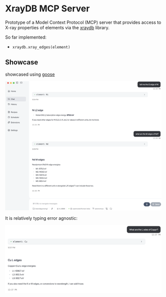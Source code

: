 # XrayDB MCP Server

Prototype of a Model Context Protocol (MCP) server that provides access to X-ray properties of elements via the [xraydb](https://github.com/xraypy/XrayDB) library.

So far implemented:
- `xraydb.xray_edges(element)` 

## Showcase

showcased using [goose](https://github.com/block/goose/)

![Goose Showcase](static/goose_showcase.png)

It is relatively typing error agnostic:

![Goose Tyoi](static/goose_typos.png)

